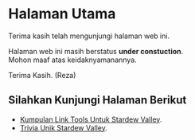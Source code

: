 # Halaman Utama
Terima kasih telah mengunjungi halaman web ini.

Halaman web ini masih berstatus **under constuction**.<br>
Mohon maaf atas keidaknyamanannya.

Terima Kasih. (Reza)

## Silahkan Kunjungi Halaman Berikut
- [Kumpulan Link Tools Untuk Stardew Valley](https://main.barengreza.my.id/howto/stardewvalley/kltusv/).
- [Trivia Unik Stardew Valley](https://main.barengreza.my.id/fyi/stardewvalley/tusv/).
